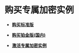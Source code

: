 # 购买专属加密实例<a name="dew_01_0143"></a>

-   **[购买标准版](购买标准版.md)**  

-   **[购买铂金版\(国内\)](购买铂金版(国内).md)**  

-   **[激活专属加密实例](激活专属加密实例.md)**  


